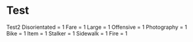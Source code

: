 # Test
Test2
Disorientated = 1
Fare = 1
Large = 1
Offensive = 1
Photography = 1
Bike = 1
Item = 1
Stalker = 1
Sidewalk = 1
Fire = 1
